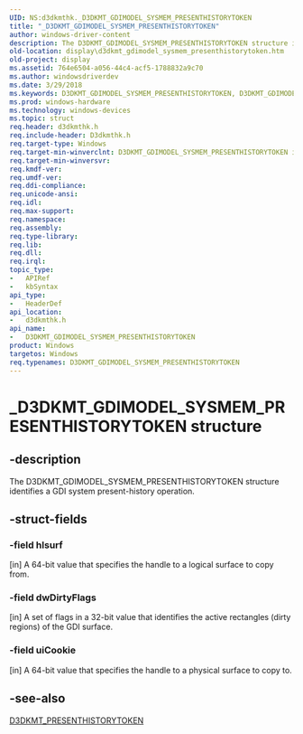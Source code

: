 ```yaml
---
UID: NS:d3dkmthk._D3DKMT_GDIMODEL_SYSMEM_PRESENTHISTORYTOKEN
title: "_D3DKMT_GDIMODEL_SYSMEM_PRESENTHISTORYTOKEN"
author: windows-driver-content
description: The D3DKMT_GDIMODEL_SYSMEM_PRESENTHISTORYTOKEN structure identifies a GDI system present-history operation.
old-location: display\d3dkmt_gdimodel_sysmem_presenthistorytoken.htm
old-project: display
ms.assetid: 764e6504-a056-44c4-acf5-1788832a9c70
ms.author: windowsdriverdev
ms.date: 3/29/2018
ms.keywords: D3DKMT_GDIMODEL_SYSMEM_PRESENTHISTORYTOKEN, D3DKMT_GDIMODEL_SYSMEM_PRESENTHISTORYTOKEN structure [Display Devices], OpenGL_Structs_2e7ec746-9d7b-43b8-8606-1c92481031a3.xml, _D3DKMT_GDIMODEL_SYSMEM_PRESENTHISTORYTOKEN, d3dkmthk/D3DKMT_GDIMODEL_SYSMEM_PRESENTHISTORYTOKEN, display.d3dkmt_gdimodel_sysmem_presenthistorytoken
ms.prod: windows-hardware
ms.technology: windows-devices
ms.topic: struct
req.header: d3dkmthk.h
req.include-header: D3dkmthk.h
req.target-type: Windows
req.target-min-winverclnt: D3DKMT_GDIMODEL_SYSMEM_PRESENTHISTORYTOKEN is supported beginning with the Windows 7 operating system.
req.target-min-winversvr: 
req.kmdf-ver: 
req.umdf-ver: 
req.ddi-compliance: 
req.unicode-ansi: 
req.idl: 
req.max-support: 
req.namespace: 
req.assembly: 
req.type-library: 
req.lib: 
req.dll: 
req.irql: 
topic_type:
-	APIRef
-	kbSyntax
api_type:
-	HeaderDef
api_location:
-	d3dkmthk.h
api_name:
-	D3DKMT_GDIMODEL_SYSMEM_PRESENTHISTORYTOKEN
product: Windows
targetos: Windows
req.typenames: D3DKMT_GDIMODEL_SYSMEM_PRESENTHISTORYTOKEN
---
```


# _D3DKMT_GDIMODEL_SYSMEM_PRESENTHISTORYTOKEN structure


## -description


The D3DKMT_GDIMODEL_SYSMEM_PRESENTHISTORYTOKEN structure identifies a GDI system present-history operation.


## -struct-fields




### -field hlsurf

[in] A 64-bit value that specifies the handle to a logical surface to copy from. 


### -field dwDirtyFlags

[in] A set of flags in a 32-bit value that identifies the active rectangles (dirty regions) of the GDI surface. 


### -field uiCookie

[in] A 64-bit value that specifies the handle to a physical surface to copy to. 


## -see-also




<a href="https://msdn.microsoft.com/library/windows/hardware/ff548188">D3DKMT_PRESENTHISTORYTOKEN</a>
 

 

